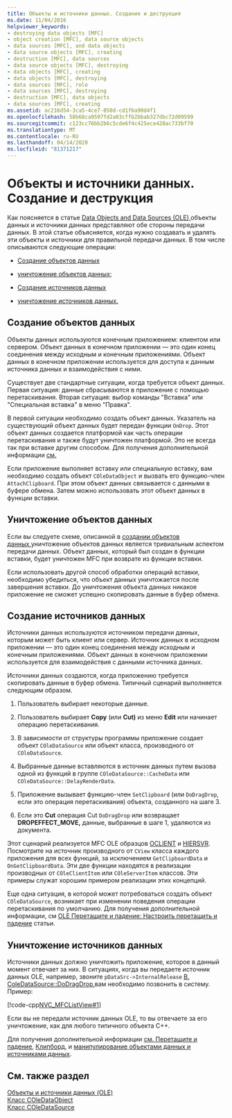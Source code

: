 ```yaml
---
title: Объекты и источники данных. Создание и деструкция
ms.date: 11/04/2016
helpviewer_keywords:
- destroying data objects [MFC]
- object creation [MFC], data source objects
- data sources [MFC], and data objects
- data source objects [MFC], creating
- destruction [MFC], data sources
- data source objects [MFC], destroying
- data objects [MFC], creating
- data objects [MFC], destroying
- data sources [MFC], role
- data sources [MFC], destroying
- destruction [MFC], data objects
- data sources [MFC], creating
ms.assetid: ac216d54-3ca5-4ce7-850d-cd1f6a90d4f1
ms.openlocfilehash: 58b68ca9597fd2a03cffb2bbab327dbc72d09599
ms.sourcegitcommit: c123cc76bb2b6c5cde6f4c425ece420ac733bf70
ms.translationtype: MT
ms.contentlocale: ru-RU
ms.lasthandoff: 04/14/2020
ms.locfileid: "81371217"
---
```

# <a name="data-objects-and-data-sources-creation-and-destruction"></a>Объекты и источники данных. Создание и деструкция

Как поясняется в статье [Data Objects and Data Sources (OLE),](../mfc/data-objects-and-data-sources-ole.md)объекты данных и источники данных представляют обе стороны передачи данных. В этой статье объясняется, когда нужно создавать и удалять эти объекты и источники для правильной передачи данных. В том числе описываются следующие операции:

- [Создание объектов данных](#_core_creating_data_objects)

- [уничтожение объектов данных;](#_core_destroying_data_objects)

- [Создание источников данных](#_core_creating_data_sources)

- [уничтожение источников данных.](#_core_destroying_data_sources)

## <a name="creating-data-objects"></a><a name="_core_creating_data_objects"></a>Создание объектов данных

Объекты данных используются конечным приложением: клиентом или сервером. Объект данных в конечном приложении — это один конец соединения между исходным и конечным приложениями. Объект данных в конечном приложении используется для доступа к данным источника данных и взаимодействия с ними.

Существует две стандартные ситуации, когда требуется объект данных. Первая ситуация: данные сбрасываются в приложение с помощью перетаскивания. Вторая ситуация: выбор команды "Вставка" или "Специальная вставка" в меню "Правка".

В первой ситуации необходимо создать объект данных. Указатель на существующий объект данных будет передан функции `OnDrop`. Этот объект данных создается платформой как часть операции перетаскивания и также будут уничтожен платформой. Это не всегда так при вставке другим способом. Для получения дополнительной информации [см.](#_core_destroying_data_objects)

Если приложение выполняет вставку или специальную вставку, вам необходимо создать объект `COleDataObject` и вызвать его функцию-член `AttachClipboard`. При этом объект данных связывается с данными в буфере обмена. Затем можно использовать этот объект данных в функции вставки.

## <a name="destroying-data-objects"></a><a name="_core_destroying_data_objects"></a>Уничтожение объектов данных

Если вы следуете схеме, описанной в [создании объектов данных,](#_core_creating_data_objects)уничтожение объектов данных является тривиальным аспектом передачи данных. Объект данных, который был создан в функции вставки, будет уничтожен MFC при возврате из функции вставки.

Если использовать другой способ обработки операций вставки, необходимо убедиться, что объект данных уничтожается после завершения вставки. До уничтожения объекта данных никакое приложение не сможет успешно скопировать данные в буфер обмена.

## <a name="creating-data-sources"></a><a name="_core_creating_data_sources"></a>Создание источников данных

Источники данных используются источником передачи данных, которым может быть клиент или сервер. Источник данных в исходном приложении — это один конец соединения между исходным и конечным приложениями. Объект данных в конечном приложении используется для взаимодействия с данными источника данных.

Источники данных создаются, когда приложению требуется скопировать данные в буфер обмена. Типичный сценарий выполняется следующим образом.

1. Пользователь выбирает некоторые данные.

1. Пользователь выбирает **Copy** (или **Cut)** из меню **Edit** или начинает операцию перетаскивания.

1. В зависимости от структуры программы приложение создает объект `COleDataSource` или объект класса, производного от `COleDataSource`.

1. Выбранные данные вставляются в источник данных путем вызова одной из функций в группе `COleDataSource::CacheData` или `COleDataSource::DelayRenderData`.

1. Приложение вызывает функцию-член `SetClipboard` (или `DoDragDrop`, если это операция перетаскивания) объекта, созданного на шаге 3.

1. Если это **Cut** операция Cut `DoDragDrop` или возвращает **DROPEFFECT_MOVE,** данные, выбранные в шаге 1, удаляются из документа.

Этот сценарий реализуется MFC OLE образцов [OCLIENT](../overview/visual-cpp-samples.md) и [HIERSVR](../overview/visual-cpp-samples.md). Посмотрите на источник производного от `CView` класса каждого приложения для всех функций, за исключением `GetClipboardData` и `OnGetClipboardData`. Эти две функции находятся в реализации производных от `COleClientItem` или `COleServerItem` классов. Эти примеры служат хорошим примером реализации этих концепций.

Еще одна ситуация, в которой может потребоваться создать объект `COleDataSource`, возникает при изменении поведения операции перетаскивания по умолчанию. Для получения дополнительной информации, см [OLE Перетащите и падение: Настроить перетащить и падение](../mfc/drag-and-drop-ole.md#customize-drag-and-drop) статьи.

## <a name="destroying-data-sources"></a><a name="_core_destroying_data_sources"></a>Уничтожение источников данных

Источники данных должно уничтожить приложение, которое в данный момент отвечает за них. В ситуациях, когда вы передаете источник данных OLE, например, звоните `pDataSrc->InternalRelease` [В. ColeDataSource::DoDragDrop,](../mfc/reference/coledatasource-class.md#dodragdrop)вам необходимо позвонить в систему. Пример:

[!code-cpp[NVC_MFCListView#1](../atl/reference/codesnippet/cpp/data-objects-and-data-sources-creation-and-destruction_1.cpp)]

Если вы не передали источник данных OLE, то вы отвечаете за его уничтожение, как для любого типичного объекта C++.

Для получения дополнительной информации [см. Перетащите и падение](../mfc/drag-and-drop-ole.md), [Клипборд](../mfc/clipboard.md), и [манипулирование объектами данных и источниками данных](../mfc/data-objects-and-data-sources-manipulation.md).

## <a name="see-also"></a>См. также раздел

[Объекты и источники данных (OLE)](../mfc/data-objects-and-data-sources-ole.md)<br/>
[Класс COleDataObject](../mfc/reference/coledataobject-class.md)<br/>
[Класс COleDataSource](../mfc/reference/coledatasource-class.md)
